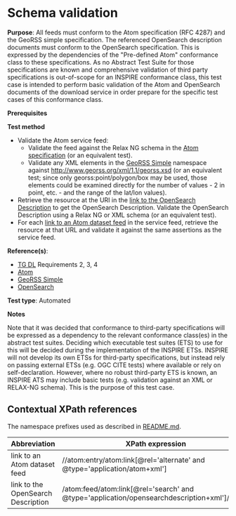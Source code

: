 # Schema validation

**Purpose**: All feeds must conform to the Atom specification (RFC 4287) and the GeoRSS simple specification. The referenced OpenSearch description documents must conform to the OpenSearch specification. This is expressed by the dependencies of the "Pre-defined Atom" conformance class to these specifications. As no Abstract Test Suite for those specifications are known and comprehensive validation of third party specifications is out-of-scope for an INSPIRE conformance class, this test case is intended to perform basic validation of the Atom and OpenSearch documents of the download service in order prepare for the specific test cases of this conformance class.

**Prerequisites**

**Test method**

* Validate the Atom service feed:
  * Validate the feed against the Relax NG schema in the [Atom specification](http://inspire.ec.europa.eu/id/ats/download-atom/3.1/atom-pre-defined/README#ref_atom) (or an equivalent test).
  * Validate any XML elements in the [GeoRSS Simple](http://inspire.ec.europa.eu/id/ats/download-atom/3.1/atom-pre-defined/README#ref_georss_simple) namespace against http://www.georss.org/xml/1.1/georss.xsd (or an equivalent test; since only georss:point/polygon/box may be used, those elements could be examined directly for the number of values - 2 in point, etc. - and the range of the lat/lon values). 
* Retrieve the resource at the URI in the [link to the OpenSearch Description](#opensearchlink) to get the OpenSearch Description. Validate the OpenSearch Description using a Relax NG or XML schema (or an equivalent test). 
* For each [link to an Atom dataset feed](#atom_dataset_feed_link) in the service feed, retrieve the resource at that URL and validate it against the same assertions as the service feed.

**Reference(s)**:

* [TG DL](http://inspire.ec.europa.eu/id/ats/download-atom/3.1/atom-pre-defined/README#ref_TG_DL,) Requirements 2, 3, 4
* [Atom](http://inspire.ec.europa.eu/id/ats/download-atom/3.1/atom-pre-defined/README#ref_atom)
* [GeoRSS Simple](http://inspire.ec.europa.eu/id/ats/download-atom/3.1/atom-pre-defined/README#ref_georss_simple)
* [OpenSearch](http://inspire.ec.europa.eu/id/ats/download-atom/3.1/atom-pre-defined/README#ref_opensearch)

**Test type**: Automated

**Notes**

Note that it was decided that conformance to third-party specifications will be expressed as a dependency to the relevant conformance class(es) in the abstract test suites. Deciding which executable test suites (ETS) to use for this will be decided during the implementation of the INSPIRE ETSs. INSPIRE will not develop its own ETSs for third-party specifications, but instead rely on passing external ETSs (e.g. OGC CITE tests) where available or rely on self-declaration. However, where no robust third-party ETS is known, an INSPIRE ATS may include basic tests (e.g. validation against an XML or RELAX-NG schema). This is the purpose of this test case.

## Contextual XPath references

The namespace prefixes used as described in [README.md](http://inspire.ec.europa.eu/id/ats/download-atom/3.1/atom-pre-defined/README#namespaces).

Abbreviation                                               |  XPath expression
---------------------------------------------------------- | -------------------------------------------------------------------------
link to an Atom dataset feed <a name="atom_dataset_feed_link"></a> | //atom:entry/atom:link[@rel='alternate' and @type='application/atom+xml']
link to the OpenSearch Description <a name="opensearchlink"></a> | /atom:feed/atom:link[@rel='search' and @type='application/opensearchdescription+xml']/@href
